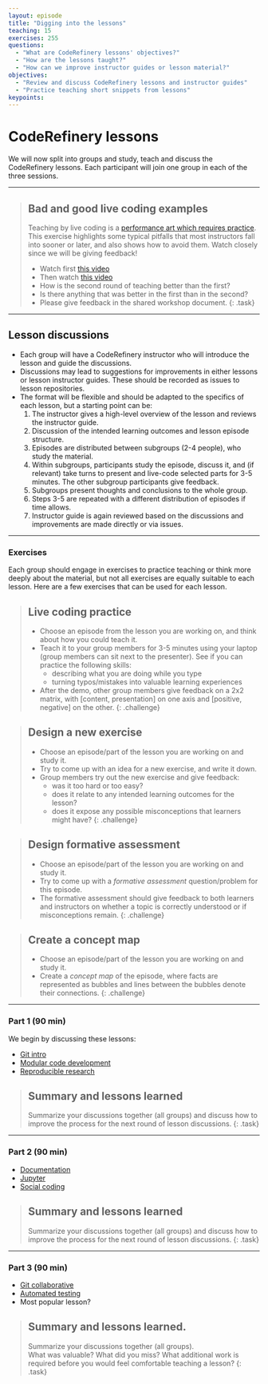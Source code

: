 ```yaml
---
layout: episode
title: "Digging into the lessons"
teaching: 15
exercises: 255
questions:
  - "What are CodeRefinery lessons' objectives?"
  - "How are the lessons taught?"
  - "How can we improve instructor guides or lesson material?"
objectives:
  - "Review and discuss CodeRefinery lessons and instructor guides"
  - "Practice teaching short snippets from lessons"
keypoints:
---
```


# CodeRefinery lessons

We will now split into groups and study, teach and discuss the 
CodeRefinery lessons. Each participant will join one group in each 
of the three sessions.

---

> ## Bad and good live coding examples
>  
> Teaching by live coding is a 
> [performance art which requires practice](https://teachtogether.tech/#s:performance-exercises).
> This exercise highlights some typical pitfalls that most instructors 
> fall into sooner or later, and also shows how to avoid them. 
> Watch closely since we will be giving feedback!
> - Watch first [this video](https://youtu.be/bXxBeNkKmJE)
> - Then watch [this video](https://youtu.be/SkPmwe_WjeY)
> - How is the second round of teaching better than the first? 
> - Is there anything that was better in the first than in the second?
> - Please give feedback in the shared workshop document.
{: .task}

---

## Lesson discussions 

- Each group will have a CodeRefinery instructor who will introduce 
  the lesson and guide the discussions. 
- Discussions may lead to suggestions for improvements in either lessons 
  or lesson instructor guides. These should be recorded as issues to 
  lesson repositories.
- The format will be flexible and should be adapted to the specifics of 
  each lesson, but a starting point can be:
  1. The instructor gives a high-level overview of the lesson and 
     reviews the instructor guide.
  2. Discussion of the intended learning outcomes and lesson episode structure.
  3. Episodes are distributed between subgroups (2-4 people), who study the 
     material.
  4. Within subgroups, participants study the episode, discuss it, and (if 
     relevant) take turns to present and live-code selected parts for 3-5 
     minutes. The other subgroup participants give feedback.
  5. Subgroups present thoughts and conclusions to the whole group.
  6. Steps 3-5 are repeated with a different distribution of episodes if 
     time allows.
  7. Instructor guide is again reviewed based on the discussions and 
     improvements are made directly or via issues.

---


### Exercises

Each group should engage in exercises to practice teaching or think more 
deeply about the material, but not all exercises are equally suitable to 
each lesson. Here are a few exercises that can be used for each lesson.

> ## Live coding practice
>
> - Choose an episode from the lesson you are working on, and think about how 
>   you could teach it.
> - Teach it to your group members for 3-5 minutes using your laptop 
>   (group members can sit next to the presenter).
>   See if you can practice the following skills:
>   - describing what you are doing while you type
>   - turning typos/mistakes into valuable learning experiences
> - After the demo, other group members give feedback on a 2x2 matrix, with 
>   [content, presentation] on one axis and [positive, negative] on the other.
{: .challenge}

> ## Design a new exercise
> 
> - Choose an episode/part of the lesson you are working on and study it.
> - Try to come up with an idea for a new exercise, and write it down.  
> - Group members try out the new exercise and give feedback:
>   - was it too hard or too easy?
>   - does it relate to any intended learning outcomes for the lesson?
>   - does it expose any possible misconceptions that learners might have?
{: .challenge}

> ## Design formative assessment
> 
> - Choose an episode/part of the lesson you are working on and study it.
> - Try to come up with a *formative assessment* question/problem for this episode.
> - The formative assessment should give feedback to both learners and 
>   instructors on whether a topic is correctly understood or if 
>   misconceptions remain.
{: .challenge}

> ## Create a concept map
> 
> - Choose an episode/part of the lesson you are working on and study it.
> - Create a *concept map* of the episode, where facts are represented as 
>   bubbles and lines between the bubbles denote their connections.
{: .challenge}

---

### Part 1 (90 min)

We begin by discussing these lessons:

- [Git intro](https://coderefinery.github.io/git-intro/)
- [Modular code development](https://cicero.xyz/v3/remark/0.14.0/github.com/coderefinery/modular-code-development/master/talk.md)
- [Reproducible research](https://coderefinery.github.io/reproducible-research/)


> ## Summary and lessons learned
> 
> Summarize your discussions together (all groups) and discuss how to 
> improve the process for the next round of lesson discussions.
{: .task}

---

### Part 2 (90 min)

- [Documentation](https://coderefinery.github.io/documentation/)
- [Jupyter](https://coderefinery.github.io/jupyter/)
- [Social coding](https://cicero.xyz/v3/remark/0.14.0/github.com/coderefinery/social-coding/master/talk.md)


> ## Summary and lessons learned
> 
> Summarize your discussions together (all groups) and discuss how to 
> improve the process for the next round of lesson discussions.
{: .task}

---

### Part 3 (90 min)


- [Git collaborative](https://coderefinery.github.io/git-collaborative/)
- [Automated testing](https://coderefinery.github.io/testing/)
- Most popular lesson?


> ## Summary and lessons learned.
> 
> Summarize your discussions together (all groups).  
> What was valuable? What did you miss? What additional work is 
> required before you would feel comfortable teaching a lesson?
{: .task}



